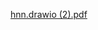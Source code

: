 [hnn.drawio (2).pdf](https://github.com/RishitToteja/TensorGANs_innovathon2021/files/7322679/hnn.drawio.2.pdf)
